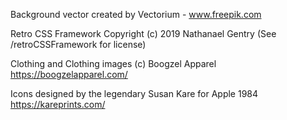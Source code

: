 <!-- nice idea doing an attribution page! -->
Background vector created by Vectorium - www.freepik.com

Retro CSS Framework Copyright (c) 2019 Nathanael Gentry (See /retroCSSFramework for license)

Clothing and Clothing images (c) Boogzel Apparel
https://boogzelapparel.com/

Icons designed by the legendary Susan Kare for Apple 1984
https://kareprints.com/